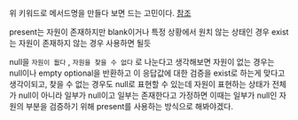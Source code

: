 
위 키워드로 메서드명을 만들다 보면 드는 고민이다.
[참조](https://stackoverflow.com/questions/13186722/what-is-the-difference-between-using-exists-and-present-in-ruby)

present는 자원이 존재하지만 blank이거나 특정 상황에서 원치 않는 상태인 경우 
exist는 자원이 존재하지 않는 경우 사용하면 될듯

null을 `자원이 웞다` , `자원을 찾을 수 없다` 로 나눈다고 생각해보면
자원이 없는 경우는 null이나 empty optional을 반환하고 이 응답값에 대한 검증을 exist로 하는게 맞다고 생각이되고, 찾을 수 없는 경우도 null로 표현할 수 있는데 자원이 표현하는 상태가 전체가 null이 아니라 일부가 null이고 일부는 존재한다고 가정하면 이때는 일부가 null인 자원의 부분을 검증하기 위해  present를 사용하는 방식으로 해봐야겠다.
